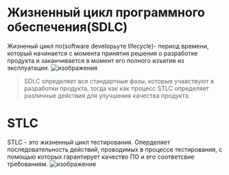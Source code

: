 # Жизненный цикл программного обеспечения(SDLC)
Жизненый цикл по(software developьуте lifecycle)- период времени, который начинается с момента принятия решения о разработке продукта и заканчивается в момент его полного изъятия из эксплуатации.
![изображения](https://static.tildacdn.com/tild6232-6636-4561-b631-613930303030/SSDLC.jpg)

> SDLC определяет все стандартные фазы, которые учавствуют в разработки продукта, тогда как как процесс STLC определяет различные действия для улучшения качества продукта.

# STLC
STLC - это жизненный цикл тестирования. Оперделяет последовательность действий, проводимых в процессе тестирования, с помощью которых гарантирует качество ПО и его соответсвие требованиям.
![изображение](https://thepresentation.ru/img/tmb/5/415199/04fce3a6127ea90ffafe750cf3a90d4b-800x.jpg)
